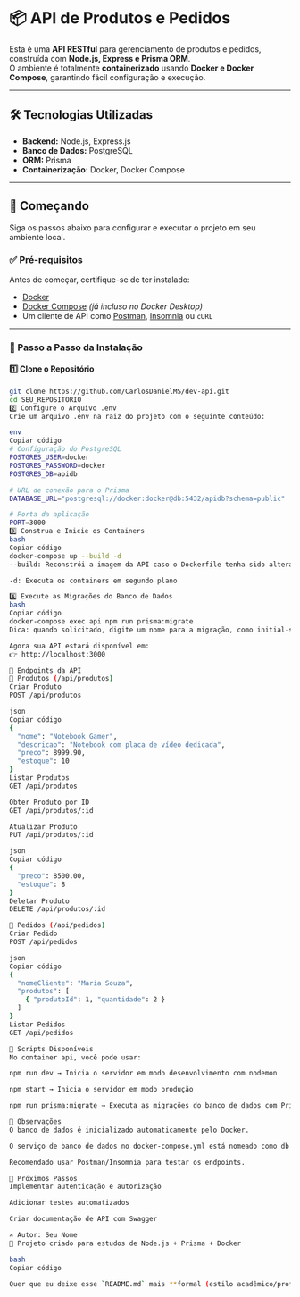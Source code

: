 # 📦 API de Produtos e Pedidos

Esta é uma **API RESTful** para gerenciamento de produtos e pedidos, construída com **Node.js, Express e Prisma ORM**.  
O ambiente é totalmente **containerizado** usando **Docker e Docker Compose**, garantindo fácil configuração e execução.

---

## 🛠️ Tecnologias Utilizadas

- **Backend:** Node.js, Express.js  
- **Banco de Dados:** PostgreSQL  
- **ORM:** Prisma  
- **Containerização:** Docker, Docker Compose  

---

## 🚀 Começando

Siga os passos abaixo para configurar e executar o projeto em seu ambiente local.

### ✅ Pré-requisitos
Antes de começar, certifique-se de ter instalado:
- [Docker](https://docs.docker.com/get-docker/)  
- [Docker Compose](https://docs.docker.com/compose/) *(já incluso no Docker Desktop)*  
- Um cliente de API como [Postman](https://www.postman.com/), [Insomnia](https://insomnia.rest/) ou `cURL`

---

### 📂 Passo a Passo da Instalação

#### 1️⃣ Clone o Repositório
```bash
git clone https://github.com/CarlosDanielMS/dev-api.git
cd SEU_REPOSITORIO
2️⃣ Configure o Arquivo .env
Crie um arquivo .env na raiz do projeto com o seguinte conteúdo:

env
Copiar código
# Configuração do PostgreSQL
POSTGRES_USER=docker
POSTGRES_PASSWORD=docker
POSTGRES_DB=apidb

# URL de conexão para o Prisma
DATABASE_URL="postgresql://docker:docker@db:5432/apidb?schema=public"

# Porta da aplicação
PORT=3000
3️⃣ Construa e Inicie os Containers
bash
Copiar código
docker-compose up --build -d
--build: Reconstrói a imagem da API caso o Dockerfile tenha sido alterado

-d: Executa os containers em segundo plano

4️⃣ Execute as Migrações do Banco de Dados
bash
Copiar código
docker-compose exec api npm run prisma:migrate
Dica: quando solicitado, digite um nome para a migração, como initial-setup.

Agora sua API estará disponível em:
👉 http://localhost:3000

📝 Endpoints da API
🔹 Produtos (/api/produtos)
Criar Produto
POST /api/produtos

json
Copiar código
{
  "nome": "Notebook Gamer",
  "descricao": "Notebook com placa de vídeo dedicada",
  "preco": 8999.90,
  "estoque": 10
}
Listar Produtos
GET /api/produtos

Obter Produto por ID
GET /api/produtos/:id

Atualizar Produto
PUT /api/produtos/:id

json
Copiar código
{
  "preco": 8500.00,
  "estoque": 8
}
Deletar Produto
DELETE /api/produtos/:id

🔹 Pedidos (/api/pedidos)
Criar Pedido
POST /api/pedidos

json
Copiar código
{
  "nomeCliente": "Maria Souza",
  "produtos": [
    { "produtoId": 1, "quantidade": 2 }
  ]
}
Listar Pedidos
GET /api/pedidos

📜 Scripts Disponíveis
No container api, você pode usar:

npm run dev → Inicia o servidor em modo desenvolvimento com nodemon

npm start → Inicia o servidor em modo produção

npm run prisma:migrate → Executa as migrações do banco de dados com Prisma

📌 Observações
O banco de dados é inicializado automaticamente pelo Docker.

O serviço de banco de dados no docker-compose.yml está nomeado como db (importante para a URL do Prisma).

Recomendado usar Postman/Insomnia para testar os endpoints.

📖 Próximos Passos
Implementar autenticação e autorização

Adicionar testes automatizados

Criar documentação de API com Swagger

✍️ Autor: Seu Nome
📅 Projeto criado para estudos de Node.js + Prisma + Docker

bash
Copiar código

Quer que eu deixe esse `README.md` mais **formal (estilo acadêmico/profissional para TCC/portfólio)** 
